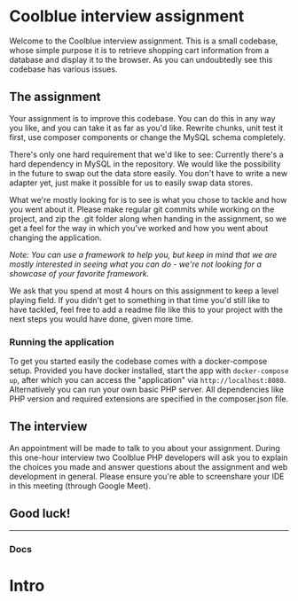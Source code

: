 # Coolblue interview assignment

Welcome to the Coolblue interview assignment. 
This is a small codebase, whose simple purpose it is to retrieve shopping cart information from a database and display it to the browser. As you can undoubtedly see this codebase has various issues.

## The assignment

Your assignment is to improve this codebase. You can do this in any way you like, and you can take it as far as you'd like. Rewrite chunks, unit test it first, use composer components or change the MySQL schema completely.

There's only one hard requirement that we'd like to see: Currently there's a hard dependency in MySQL in the repository. We would like the possibility in the future to swap out the data store easily. You don't have to write a new adapter yet, just make it possible for us to easily swap data stores.

What we're mostly looking for is to see is what you chose to tackle and how you went about it. Please make regular git commits while working on the project, and zip the .git folder along when handing in the assignment, so we get a feel for the way in which you've worked and how you went about changing the application. 

_Note: You can use a framework to help you, but keep in mind that we are mostly interested in seeing what you can do - we're not looking for a showcase of your favorite framework._

We ask that you spend at most 4 hours on this assignment to keep a level playing field. If you didn't get to something in that time you'd still like to have tackled, feel free to add a readme file like this to your project with the next steps you would have done, given more time.

### Running the application
To get you started easily the codebase comes with a docker-compose setup. Provided you have docker installed, start the app with `docker-compose up`, after which you can access the "application" via `http://localhost:8080`. Alternatively you can run your own basic PHP server. All dependencies like PHP version and required extensions are specified in the composer.json file.

## The interview

An appointment will be made to talk to you about your assignment. During this one-hour interview two Coolblue PHP developers will ask you to explain the choices you made and answer questions about the assignment and web development in general. Please ensure you're able to screenshare your IDE in this meeting (through Google Meet).

## Good luck!

---
### Docs
# Intro